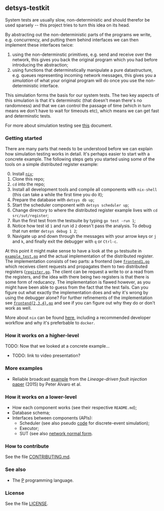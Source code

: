 ## detsys-testkit

System tests are usually slow, non-deterministic and should therefor be used
sparsely -- this project tries to turn this idea on its head.

By abstracting out the non-deterministic parts of the programs we write, e.g.
concurrency, and putting them behind interfaces we can then implement these
interfaces twice:

1. using the non-determinstic primitives, e.g. send and receive over the
   network, this gives you back the original program which you had before
   introducing the abstraction;
2. using functions that determinstically manipulate a pure datastructure, e.g.
   queues representing incoming network messages, this gives you a *simulation*
   of what your original program will do once you use the non-deterministic
   interface.

This simulation forms the basis for our system tests. The two key aspects of
this simulation is that it's determinstic (that doesn't mean there's no
randomness) and that we can control the passage of time (which in turn means we
don't have to wait for timeouts etc), which means we can get fast and
determinstic tests.

For more about simulation testing see [this](doc/simulation_testing.md)
document.

### Getting started

There are many parts that needs to be understood before we can explain how
simulation testing works in detail. It's perhaps easier to start with a concrete
example. The following steps gets you started using some of the tools on a
simple distributed register example:

0. Install [`nix`](https://nixos.org/download.html#nix-quick-install);
1. Clone this repo;
2. `cd` into the repo;
3. Install all development tools and compile all components with `nix-shell`
   (this can take a while the first time you do it);
4. Prepare the database with `detsys db up`;
5. Start the scheduler component with `detsys scheduler up`;
6. Change directory to where the distributed register example lives with `cd
   src/sut/register`;
7. Run the first test from the testsuite by typing `go test -run 1`;
8. Notice how test id `1` and run id `2` doesn't pass the analysis. To debug
   that run enter `detsys debug 1 2`;
9. Navigate up and down through the messages with your arrow keys or `j` and
   `k`, and finally exit the debugger with `q` or `Ctrl-c`.

At this point it might make sense to have a look at the `go` testsuite in
[`example_test.go`](src/sut/register/example_test.go) and the actual
implementation of the distributed register. The implementation consists of two
parts: a frontend (see [`frontend1.go`](src/sut/register/frontend1.go) which
receives client requests and propagates them to two distributed registers
([`register.go`](src/sut/register/register.go). The client can be request a
write to or a read from the registers, and the idea with there being two
registers is that there is some form of reducancy. The implementation is flawed
however, as you might have been able to guess from the fact that the test fails.
Can you figure out what exactly the implementation does and why it's wrong by
using the debugger alone? For further refinements of the implementation see
[`frontend{2,3,4}.go`](src/sut/register) and see if you can figure out why they
do or don't work as well.

More about `nix` can be found [here](doc/nix.md), including a recommended
developer workflow and why it's preferbable to `docker`.

### How it works on a higher-level

TODO: Now that we looked at a concrete example...

* TODO: link to video presentation?

### More examples

* Reliable broadcast [example](src/sut/broadcast) from the *Lineage-driven fault
  injection* [paper](https://dl.acm.org/doi/10.1145/2723372.2723711) (2015) by
  Peter Alvaro et al.

### How it works on a lower-level

* How each component works (see their respective `README.md`);
* Database schema;
* Interfaces between components (APIs):
    * Scheduler (see also pseudo
      [code](doc/pseudo_code_for_discrete-event_simulator.md) for discrete-event
      simulation);
    * Executor;
    * SUT (see also [network normal form](doc/network_normal_form.md).

### How to contribute

See the file [CONTRIBUTING.md](CONTRIBUTING.md).

### See also

* The [P](https://github.com/p-org/P) programming language.

### License

See the file [LICENSE](LICENSE).
